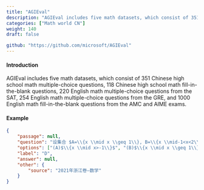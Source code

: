 ```yaml
---
title: "AGIEval"
description: "AGIEval includes five math datasets, which consist of 351 Chinese high school math multiple-choice questions, 118 Chinese high school math fill-in-the-blank questions, 220 English math multiple-choice questions from the SAT, 254 English math multiple-choice questions from the GRE, and 1000 English math fill-in-the-blank questions from the AMC and AIME exams."
categories: ["Math world CN"]
weight: 140
draft: false

github: "https://github.com/microsoft/AGIEval"
---
```


#### Introduction

AGIEval includes five math datasets, which consist of 351 Chinese high school math multiple-choice questions, 118 Chinese high school math fill-in-the-blank questions, 220 English math multiple-choice questions from the SAT, 254 English math multiple-choice questions from the GRE, and 1000 English math fill-in-the-blank questions from the AMC and AIME exams.

#### Example

```json
{
	"passage": null,
	"question": "设集合 $A=\\{x \\mid x \\geq 1\\}, B=\\{x \\mid-1<x<2\\}$, 则 $A \\cap B=$ ($\\quad$)\\\\\n",
	"options": ["(A)$\\{x \\mid x>-1\\}$", "(B)$\\{x \\mid x \\geq 1\\}$", "(C)$\\{x \\mid-1<x<1\\}$", "(D)$\\{x \\mid 1 \\leq x<2\\}$"],
	"label": "D",
	"answer": null,
	"other": {
		"source": "2021年浙江卷—数学"
	}
}
```